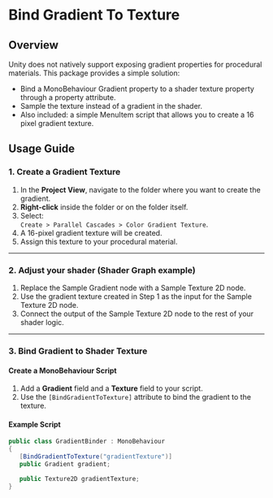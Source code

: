 ﻿# Bind Gradient To Texture

## Overview

Unity does not natively support exposing gradient properties for procedural materials. This package provides a simple solution:

- Bind a MonoBehaviour Gradient property to a shader texture property through a property attribute.
- Sample the texture instead of a gradient in the shader.
- Also included: a simple MenuItem script that allows you to create a 16 pixel gradient texture.

## Usage Guide

### 1. Create a Gradient Texture
1. In the **Project View**, navigate to the folder where you want to create the gradient.
2. **Right-click** inside the folder or on the folder itself.
3. Select:  
   `Create > Parallel Cascades > Color Gradient Texture`.
4. A 16-pixel gradient texture will be created.
5. Assign this texture to your procedural material.

---

### 2. Adjust your shader (Shader Graph example)
1. Replace the Sample Gradient node with a Sample Texture 2D node.
2. Use the gradient texture created in Step 1 as the input for the Sample Texture 2D node.
3. Connect the output of the Sample Texture 2D node to the rest of your shader logic.

---

### 3. Bind Gradient to Shader Texture

#### **Create a MonoBehaviour Script**
1. Add a **Gradient** field and a **Texture** field to your script.
2. Use the `[BindGradientToTexture]` attribute to bind the gradient to the texture.

#### **Example Script**
```csharp
public class GradientBinder : MonoBehaviour
{
   [BindGradientToTexture("gradientTexture")]
   public Gradient gradient;

   public Texture2D gradientTexture;
}
```